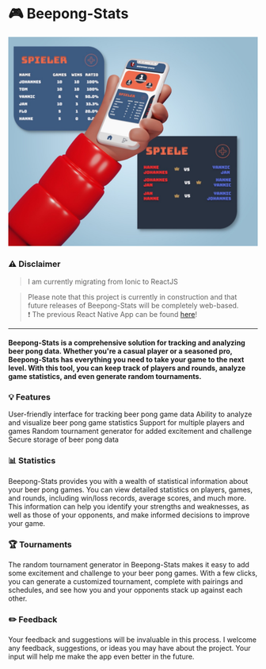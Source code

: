 # :video_game: Beepong-Stats

<div align=center>
<img src="assets/BeerPongStats.jpeg" width=600 />
</div>

### :warning: Disclaimer

> I am currently migrating from Ionic to ReactJS

> Please note that this project is currently in construction and that future releases of Beepong-Stats will be completely web-based. \
> :heavy_exclamation_mark: The previous React Native App can be found [here](https://github.com/ITegs/beerpong-stats/tree/alpha)!

---

#### Beepong-Stats is a comprehensive solution for tracking and analyzing beer pong data. Whether you're a casual player or a seasoned pro, Beepong-Stats has everything you need to take your game to the next level. With this tool, you can keep track of players and rounds, analyze game statistics, and even generate random tournaments.

### :bulb: Features

User-friendly interface for tracking beer pong game data
Ability to analyze and visualize beer pong game statistics
Support for multiple players and games
Random tournament generator for added excitement and challenge
Secure storage of beer pong data

### :bar_chart: Statistics

Beepong-Stats provides you with a wealth of statistical information about your beer pong games. You can view detailed statistics on players, games, and rounds, including win/loss records, average scores, and much more. This information can help you identify your strengths and weaknesses, as well as those of your opponents, and make informed decisions to improve your game.

### :trophy: Tournaments

The random tournament generator in Beepong-Stats makes it easy to add some excitement and challenge to your beer pong games. With a few clicks, you can generate a customized tournament, complete with pairings and schedules, and see how you and your opponents stack up against each other.

### :pencil2: Feedback

Your feedback and suggestions will be invaluable in this process. I welcome any feedback, suggestions, or ideas you may have about the project. Your input will help me make the app even better in the future.
